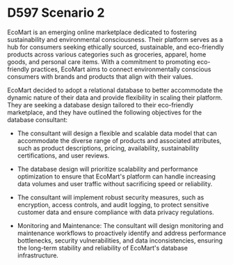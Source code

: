 # D597 Scenario 2

EcoMart is an emerging online marketplace dedicated to fostering sustainability and environmental consciousness. Their platform serves as a hub for consumers seeking ethically sourced, sustainable, and eco-friendly products across various categories such as groceries, apparel, home goods, and personal care items. With a commitment to promoting eco-friendly practices, EcoMart aims to connect environmentally conscious consumers with brands and products that align with their values. 

EcoMart decided to adopt a relational database to better accommodate the dynamic nature of their data and provide flexibility in scaling their platform. They are seeking a database design tailored to their eco-friendly marketplace, and they have outlined the following objectives for the database consultant:

- The consultant will design a flexible and scalable data model that can accommodate the diverse range of products and associated attributes, such as product descriptions, pricing, availability, sustainability certifications, and user reviews.

- The database design will prioritize scalability and performance optimization to ensure that EcoMart's platform can handle increasing data volumes and user traffic without sacrificing speed or reliability. 

- The consultant will implement robust security measures, such as encryption, access controls, and audit logging, to protect sensitive customer data and ensure compliance with data privacy regulations.

- Monitoring and Maintenance: The consultant will design monitoring and maintenance workflows to proactively identify and address performance bottlenecks, security vulnerabilities, and data inconsistencies, ensuring the long-term stability and reliability of EcoMart's database infrastructure.
